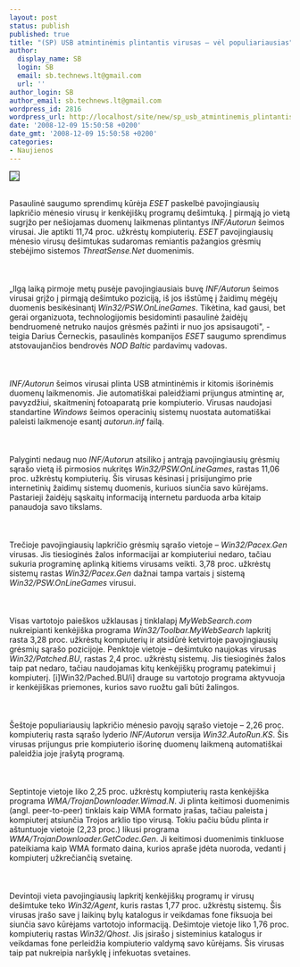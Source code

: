 ```yaml
---
layout: post
status: publish
published: true
title: "(SP) USB atmintinėmis plintantis virusas – vėl populiariausias"
author:
  display_name: SB
  login: SB
  email: sb.technews.lt@gmail.com
  url: ''
author_login: SB
author_email: sb.technews.lt@gmail.com
wordpress_id: 2816
wordpress_url: http://localhost/site/new/sp_usb_atmintinemis_plintantis_virusas_-_vel_populiariausias/
date: '2008-12-09 15:50:58 +0200'
date_gmt: '2008-12-09 15:50:58 +0200'
categories:
- Naujienos
---
```

<div class="imgright"><img src="http://tbn2.google.com/images?q=tbn:Kvw61RvOKtYgMM:http://www.am-tools.com/img/eset-logo-antivirus-linux,4-4-75316-3.jpg" border="1"></div>
<p><br>Pasaulinė saugumo sprendimų kūrėja <i>ESET</i> paskelbė pavojingiausių lapkričio mėnesio virusų ir kenkėjiškų programų dešimtuką. Į pirmąją jo vietą sugrįžo per nešiojamas duomenų laikmenas plintantys <i>INF/Autorun</i> šeimos virusai. Jie aptikti 11,74 proc. užkrėstų kompiuterių. <i>ESET</i> pavojingiausių mėnesio virusų dešimtukas sudaromas remiantis pažangios grėsmių stebėjimo sistemos <i>ThreatSense.Net</i> duomenimis.<br />
<br><br />
<br>„Ilgą laiką pirmoje metų pusėje pavojingiausiais buvę <i>INF/Autorun</i> šeimos virusai grįžo į pirmąją dešimtuko poziciją, iš jos išstūmę į žaidimų mėgėjų duomenis besikėsinantį <i>Win32/PSW.OnLineGames</i>. Tikėtina, kad gausi, bet gerai organizuota, technologijomis besidominti pasaulinė žaidėjų bendruomenė netruko naujos grėsmės pažinti ir nuo jos apsisaugoti&quot;, - teigia Darius Černeckis, pasaulinės kompanijos <i>ESET</i> saugumo sprendimus atstovaujančios bendrovės <i>NOD Baltic</i> pardavimų vadovas.<br />
<br><br />
<br><i>INF/Autorun</i> šeimos virusai plinta USB atmintinėmis ir kitomis išorinėmis duomenų laikmenomis. Jie automatiškai paleidžiami prijungus atmintinę ar, pavyzdžiui, skaitmeninį fotoaparatą prie kompiuterio. Virusas naudojasi standartine <i>Windows</i> šeimos operacinių sistemų nuostata automatiškai paleisti laikmenoje esantį <i>autorun.inf</i> failą.<br />
<br><br />
<br>Palyginti nedaug nuo <i>INF/Autorun</i> atsiliko į antrąją pavojingiausių grėsmių sąrašo vietą iš pirmosios nukritęs <i>Win32/PSW.OnLineGames</i>, rastas 11,06 proc. užkrėstų kompiuterių. Šis virusas kėsinasi į prisijungimo prie internetinių žaidimų sistemų duomenis, kuriuos siunčia savo kūrėjams. Pastarieji žaidėjų sąskaitų informaciją internetu parduoda arba kitaip panaudoja savo tikslams.<br />
<br><br />
<br>Trečioje pavojingiausių lapkričio grėsmių sąrašo vietoje – <i>Win32/Pacex.Gen</i> virusas. Jis tiesioginės žalos informacijai ar kompiuteriui nedaro, tačiau sukuria programinę aplinką kitiems virusams veikti. 3,78 proc. užkrėstų sistemų rastas <i>Win32/Pacex.Gen</i> dažnai tampa vartais į sistemą <i>Win32/PSW.OnLineGames</i> virusui.<br />
<br><br />
<br>Visas vartotojo paieškos užklausas į tinklalapį <i>MyWebSearch.com</i> nukreipianti kenkėjiška programa <i>Win32/Toolbar.MyWebSearch</i> lapkritį rasta 3,28 proc. užkrėstų kompiuterių ir atsidūrė ketvirtoje pavojingiausių grėsmių sąrašo pozicijoje. Penktoje vietoje – dešimtuko naujokas virusas <i>Win32/Patched.BU</i>, rastas 2,4 proc. užkrėstų sistemų. Jis tiesioginės žalos taip pat nedaro, tačiau naudojamas kitų kenkėjiškų programų patekimui į kompiuterį. [i]Win32/Pached.BU/i] drauge su vartotojo programa aktyvuoja ir kenkėjiškas priemones, kurios savo ruožtu gali būti žalingos.<br />
<br><br />
<br>Šeštoje populiariausių lapkričio mėnesio pavojų sąrašo vietoje – 2,26 proc. kompiuterių rasta sąrašo lyderio <i>INF/Autorun</i> versija <i>Win32.AutoRun.KS</i>. Šis virusas prijungus prie kompiuterio išorinę duomenų laikmeną automatiškai paleidžia joje įrašytą programą.<br />
<br><br />
<br>Septintoje vietoje liko 2,25 proc. užkrėstų kompiuterių rasta kenkėjiška programa <i>WMA/TrojanDownloader.Wimad.N</i>. Ji plinta keitimosi duomenimis (angl. peer-to-peer) tinklais kaip WMA formato įrašas, tačiau paleista į kompiuterį atsiunčia Trojos arklio tipo virusą. Tokiu pačiu būdu plinta ir aštuntuoje vietoje (2,23 proc.) likusi programa <i>WMA/TrojanDownloader.GetCodec.Gen</i>. Ji keitimosi duomenimis tinkluose pateikiama kaip WMA formato daina, kurios apraše įdėta nuoroda, vedanti į kompiuterį užkrečiančią svetainę.<br />
<br><br />
<br>Devintoji vieta pavojingiausių lapkritį kenkėjiškų programų ir virusų dešimtuke teko <i>Win32/Agent</i>, kuris rastas 1,77 proc. užkrėstų sistemų. Šis virusas įrašo save į laikinų bylų katalogus ir veikdamas fone fiksuoja bei siunčia savo kūrėjams vartotojo informaciją. Dešimtoje vietoje liko 1,76 proc. kompiuterių rastas <i>Win32/Qhost</i>. Jis įsirašo į sisteminius katalogus ir veikdamas fone perleidžia kompiuterio valdymą savo kūrėjams. Šis virusas taip pat nukreipia naršyklę į infekuotas svetaines.<br />
<br><br />
<br><br />
<br></p>
